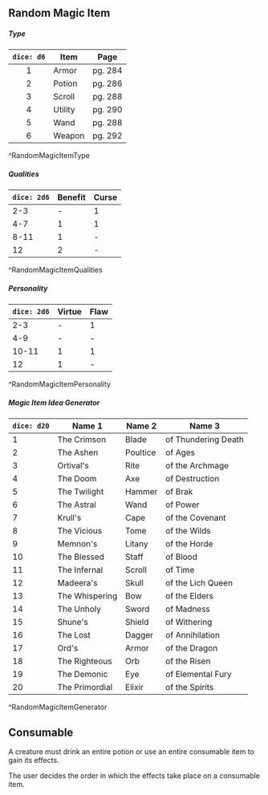 
## Random Magic Item
##### Type
| `dice: d6` | Item    | Page    |
|:----------:| ------- | ------- |
|     1      | Armor   | pg. 284 |
|     2      | Potion  | pg. 286 |
|     3      | Scroll  | pg. 288 |
|     4      | Utility | pg. 290 |
|     5      | Wand    | pg. 288 |
|     6      | Weapon  | pg. 292 |
^RandomMagicItemType
##### Qualities
| `dice: 2d6` | Benefit | Curse |
| ----------- | ------- | ----- |
| 2-3         | -       | 1     |
| 4-7         | 1       | 1     |
| 8-11        | 1       | -     |
| 12          | 2       | -     |
^RandomMagicItemQualities
##### Personality
| `dice: 2d6` | Virtue | Flaw |
| ----------- | ------ | ---- |
| 2-3         | -      | 1    |
| 4-9         | -      | -    |
| 10-11       | 1      | 1    |
| 12          | 1      | -    |
^RandomMagicItemPersonality
##### Magic Item Idea Generator
| `dice: d20` | **Name 1**     | **Name 2** | **Name 3**          |
| ----------- | -------------- | ---------- | ------------------- |
| 1           | The Crimson    | Blade      | of Thundering Death |
| 2           | The Ashen      | Poultice   | of Ages             |
| 3           | Ortival's      | Rite       | of the Archmage     |
| 4           | The Doom       | Axe        | of Destruction      |
| 5           | The Twilight   | Hammer     | of Brak             |
| 6           | The Astral     | Wand       | of Power            |
| 7           | Krull's        | Cape       | of the Covenant     |
| 8           | The Vicious    | Tome       | of the Wilds        |
| 9           | Memnon's       | Litany     | of the Horde        |
| 10          | The Blessed    | Staff      | of Blood            |
| 11          | The Infernal   | Scroll     | of Time             |
| 12          | Madeera's      | Skull      | of the Lich Queen   |
| 13          | The Whispering | Bow        | of the Elders       |
| 14          | The Unholy     | Sword      | of Madness          |
| 15          | Shune's        | Shield     | of Withering        |
| 16          | The Lost       | Dagger     | of Annihilation     |
| 17          | Ord's          | Armor      | of the Dragon       |
| 18          | The Righteous  | Orb        | of the Risen        |
| 19          | The Demonic    | Eye        | of Elemental Fury   |
| 20          | The Primordial | Elixir     | of the Spirits      |
^RandomMagicItemGenerator
## Consumable

A creature must drink an entire potion or use an entire consumable  item to gain its effects.

The user decides the order in which the effects take place on a  consumable item.



